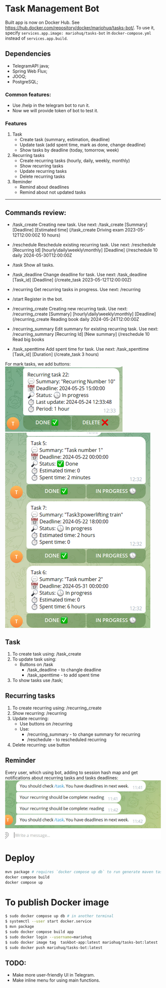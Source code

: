 # Task Management Bot

Built app is now on Docker Hub. See <https://hub.docker.com/repository/docker/mariohuq/tasks-bot/>.
To use it, specify `services.app.image: mariohuq/tasks-bot` in `docker-compose.yml` instead of `services.app.build`.

## Dependencies
 - TelegramAPI java;
 - Spring Web Flux;
 - JOOQ;
 - PostgreSQL;

### Common features:
 - Use /help in the telegram bot to run it.
 - Now we will provide token of bot to test it.

### Features
1. Task
   - Create task (summary, estimation, deadline)
   - Update task (add spent time, mark as done, change deadline)
   - Show tasks by deadline (today, tomorrow, week)
2. Recurring tasks
   - Create recurring tasks (hourly, daily, weekly, monthly)
   - Show recurring tasks
   - Update recurring tasks
   - Delete recurring tasks
3. Reminder
   - Remind about deadlines
   - Remind about not updated tasks

---

## Commands review:

- /task_create
Creating new task. Use next: /task_create [Summary] [Deadline] [Estimated time] (/task_create Driving exam 2023-05-12T12:00:00Z 10 hours)

- /reschedule
Reschedule existing recurring task. Use next: /reschedule [Recurring Id] [hourly\daily\weekly\monthly] [Deadline] (/reschedule 10 daily 2024-05-30T12:00:00Z

- /task
Show all tasks.

- /task_deadline
Change deadline for task. Use next: /task_deadline [Task_id] [Deadline] (/create_task 2023-05-12T12:00:00Z)

- /recurring
Get recurring tasks in progress. Use next: /recurring

- /start
Register in the bot.

- /recurring_create
Creating new recurring task. Use next: /recurring_create [Summary] [hourly\daily\weekly\monthly] [Deadline] (/recurring_create Reading book daily 2024-05-24T12:00:00Z

- /recurring_summary
Edit summary for existing recurring task. Use next: /recurring_summary [Recurring Id] [New summary] (/reschedule 10 Read big books

- /task_spenttime
Add spent time for task. Use next: /task_spenttime [Task_id] [Duration] (/create_task 3 hours)


For mark tasks, we add buttons:
![example1.png](media/example2.png)
![example2.png](media/example1.png)

## Task
1. To create task using: /task_create
2. To update task using:
   - Buttons on /task
     - /task_deadline - to changle deadline
     - /task_spenttime - to add spent time
3. To show tasks use /task;

## Recurring tasks
1. To create recurring using: /recurring_create
2. Show recurring: /recurring
3. Update recurring:
   - Use buttons on /recurring
   - Use:
     - /recurring_summary - to change summary for recurring
     - /reschedule - to rescheduled recurring
4. Delete recurring: use button

## Reminder

Every user, which using bot, adding to session hash map and get notifications about 
recurring tasks and tasks deadlines:
![example3.jpg](media/example3.jpg)

# Deploy

```sh
mvn package # requires `docker compose up db` to run generate maven task.
docker compose build
docker compose up
```

# To publish Docker image

```sh
$ sudo docker compose up db # in another terminal
$ systemctl --user start docker.service
$ mvn package
$ sudo docker compose build app
$ sudo docker login --username=mariohuq
$ sudo docker image tag  taskbot-app:latest mariohuq/tasks-bot:latest
$ sudo docker push mariohuq/tasks-bot:latest
```

## TODO:

- Make more user-friendly UI in Telegram.
- Make inline menu for using main functions.